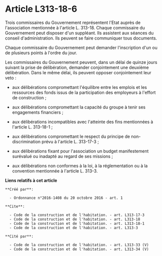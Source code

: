 # Article L313-18-6

Trois commissaires du Gouvernement représentent l'Etat auprès de l'association mentionnée à l'article L. 313-18. Chaque
commissaire du Gouvernement peut disposer d'un suppléant. Ils assistent aux séances du conseil d'administration. Ils peuvent
se faire communiquer tous documents. 

Chaque commissaire du Gouvernement peut demander l'inscription d'un ou de plusieurs points à l'ordre du jour. 

Les commissaires du Gouvernement peuvent, dans un délai de quinze jours suivant la prise de délibération, demander
conjointement une deuxième délibération. Dans le même délai, ils peuvent opposer conjointement leur veto :

- aux délibérations compromettant l'équilibre entre les emplois et les ressources des fonds issus de la participation des
employeurs à l'effort de construction ;

- aux délibérations compromettant la capacité du groupe à tenir ses engagements financiers ;

- aux délibérations incompatibles avec l'atteinte des fins mentionnées à l'article L. 313-18-1 ;

- aux délibérations compromettant le respect du principe de non-discrimination prévu à l'article L. 313-17-3 ;

- aux délibérations fixant pour l'association un budget manifestement surévalué ou inadapté au regard de ses missions ;

- aux délibérations non conformes à la loi, à la réglementation ou à la convention mentionnée à l'article L. 313-3.

**Liens relatifs à cet article**

	**Créé par**:

	  - Ordonnance n°2016-1408 du 20 octobre 2016 - art. 1

	**Cite**:

	  - Code de la construction et de l'habitation. - art. L313-17-3
	  - Code de la construction et de l'habitation. - art. L313-18
	  - Code de la construction et de l'habitation. - art. L313-18-1
	  - Code de la construction et de l'habitation. - art. L313-3

	**Cité par**:

	  - Code de la construction et de l'habitation. - art. L313-33 (V)
	  - Code de la construction et de l'habitation. - art. L313-34 (V)

